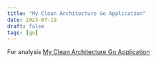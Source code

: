 ```yaml
---
title: "My Clean Architecture Go Application"
date: 2023-07-19
draft: false
tags: [go]
---
```


For analysis [My Clean Architecture Go Application](https://medium.com/@sadensmol/my-clean-architecture-go-application-e4611b1754cb)